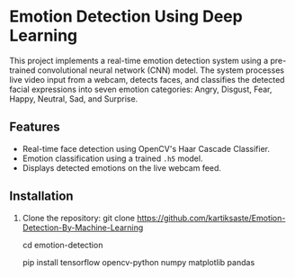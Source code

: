 # Emotion Detection Using Deep Learning

This project implements a real-time emotion detection system using a pre-trained convolutional neural network (CNN) model. The system processes live video input from a webcam, detects faces, and classifies the detected facial expressions into seven emotion categories: Angry, Disgust, Fear, Happy, Neutral, Sad, and Surprise.

## Features
- Real-time face detection using OpenCV's Haar Cascade Classifier.
- Emotion classification using a trained `.h5` model.
- Displays detected emotions on the live webcam feed.



## Installation

1. Clone the repository:
   git clone https://github.com/kartiksaste/Emotion-Detection-By-Machine-Learning
   
   cd emotion-detection
   
   pip install tensorflow opencv-python numpy matplotlib pandas
